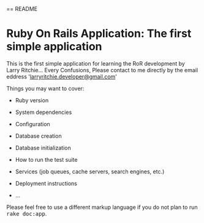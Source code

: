 == README
# Ruby On Rails Application: The first simple application 
This is the first simple application for learning the RoR development by Larry Ritchie...
Every Confusions, Please contact to me directly by the email eddress 'larryritchie.developer@gmail.com'

Things you may want to cover:

* Ruby version 

* System dependencies

* Configuration

* Database creation

* Database initialization

* How to run the test suite

* Services (job queues, cache servers, search engines, etc.)

* Deployment instructions

* ...


Please feel free to use a different markup language if you do not plan to run
<tt>rake doc:app</tt>.
